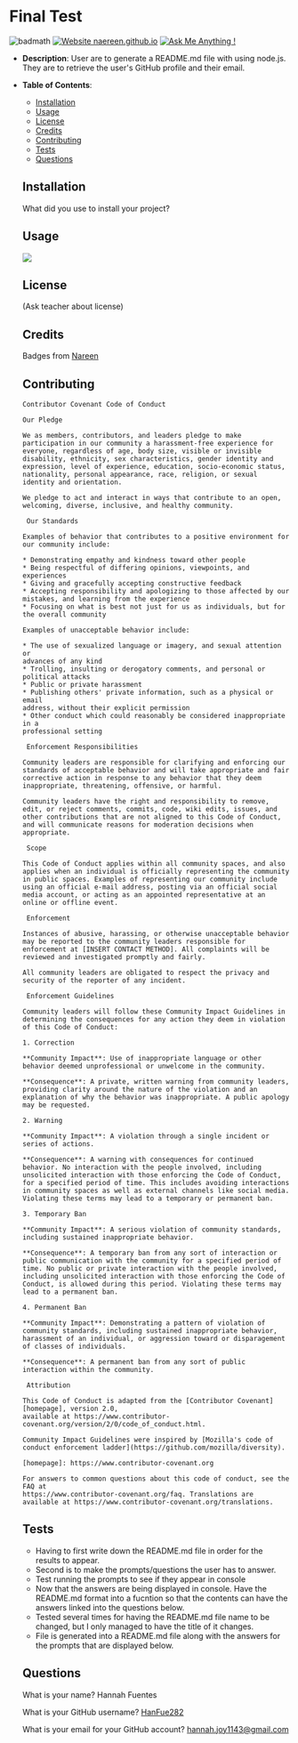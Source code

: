 
# Final Test

![badmath](https://img.shields.io/github/languages/top/nielsenjared/badmath)
[![Website naereen.github.io](https://img.shields.io/website-up-down-green-red/https/naereen.github.io.svg)](https://naereen.github.io/)
[![Ask Me Anything !](https://img.shields.io/badge/Ask%20me-anything-1abc9c.svg)](https://GitHub.com/Naereen/ama)
            
* __Description__: User are to generate a README.md file with using node.js. They are to retrieve the user's GitHub profile and their email.
  
* __Table of Contents__:
    * [Installation](#installation)
    * [Usage](#usage)
    * [License](#license)
    * [Credits](#credits)
    * [Contributing](#contributing)
    * [Tests](#tests)
    * [Questions](#questions)
  
  ## Installation
  
  What did you use to install your project?
  
  ## Usage

  ![](usage.gif)
  
  ## License
  
  (Ask teacher about license)
  
  ## Credits
  
  Badges from [Nareen](https://github.com/Naereen/badges/blob/master/README.md)
  
  
  ## Contributing
  
      Contributor Covenant Code of Conduct
  
      Our Pledge
  
      We as members, contributors, and leaders pledge to make participation in our community a harassment-free experience for everyone, regardless of age, body size, visible or invisible disability, ethnicity, sex characteristics, gender identity and expression, level of experience, education, socio-economic status, nationality, personal appearance, race, religion, or sexual identity and orientation.
  
      We pledge to act and interact in ways that contribute to an open, welcoming, diverse, inclusive, and healthy community.
  
       Our Standards
  
      Examples of behavior that contributes to a positive environment for our community include:
  
      * Demonstrating empathy and kindness toward other people
      * Being respectful of differing opinions, viewpoints, and experiences
      * Giving and gracefully accepting constructive feedback
      * Accepting responsibility and apologizing to those affected by our mistakes, and learning from the experience
      * Focusing on what is best not just for us as individuals, but for the overall community
  
      Examples of unacceptable behavior include:
  
      * The use of sexualized language or imagery, and sexual attention or
      advances of any kind
      * Trolling, insulting or derogatory comments, and personal or political attacks
      * Public or private harassment
      * Publishing others' private information, such as a physical or email
      address, without their explicit permission
      * Other conduct which could reasonably be considered inappropriate in a
      professional setting
  
       Enforcement Responsibilities
  
      Community leaders are responsible for clarifying and enforcing our standards of acceptable behavior and will take appropriate and fair corrective action in response to any behavior that they deem inappropriate, threatening, offensive, or harmful.
  
      Community leaders have the right and responsibility to remove, edit, or reject comments, commits, code, wiki edits, issues, and other contributions that are not aligned to this Code of Conduct, and will communicate reasons for moderation decisions when appropriate.
  
       Scope
  
      This Code of Conduct applies within all community spaces, and also applies when an individual is officially representing the community in public spaces. Examples of representing our community include using an official e-mail address, posting via an official social media account, or acting as an appointed representative at an online or offline event.
  
       Enforcement
  
      Instances of abusive, harassing, or otherwise unacceptable behavior may be reported to the community leaders responsible for enforcement at [INSERT CONTACT METHOD]. All complaints will be reviewed and investigated promptly and fairly.
  
      All community leaders are obligated to respect the privacy and security of the reporter of any incident.
  
       Enforcement Guidelines
  
      Community leaders will follow these Community Impact Guidelines in determining the consequences for any action they deem in violation of this Code of Conduct:
  
      1. Correction
  
      **Community Impact**: Use of inappropriate language or other behavior deemed unprofessional or unwelcome in the community.
  
      **Consequence**: A private, written warning from community leaders, providing clarity around the nature of the violation and an explanation of why the behavior was inappropriate. A public apology may be requested.
  
      2. Warning
  
      **Community Impact**: A violation through a single incident or series of actions.
  
      **Consequence**: A warning with consequences for continued behavior. No interaction with the people involved, including unsolicited interaction with those enforcing the Code of Conduct, for a specified period of time. This includes avoiding interactions in community spaces as well as external channels like social media. Violating these terms may lead to a temporary or permanent ban.
  
      3. Temporary Ban
  
      **Community Impact**: A serious violation of community standards, including sustained inappropriate behavior.
  
      **Consequence**: A temporary ban from any sort of interaction or public communication with the community for a specified period of time. No public or private interaction with the people involved, including unsolicited interaction with those enforcing the Code of Conduct, is allowed during this period. Violating these terms may lead to a permanent ban.
  
      4. Permanent Ban
  
      **Community Impact**: Demonstrating a pattern of violation of community standards, including sustained inappropriate behavior,  harassment of an individual, or aggression toward or disparagement of classes of individuals.
  
      **Consequence**: A permanent ban from any sort of public interaction within the community.
  
       Attribution
  
      This Code of Conduct is adapted from the [Contributor Covenant][homepage], version 2.0,
      available at https://www.contributor-covenant.org/version/2/0/code_of_conduct.html.
  
      Community Impact Guidelines were inspired by [Mozilla's code of conduct enforcement ladder](https://github.com/mozilla/diversity).
  
      [homepage]: https://www.contributor-covenant.org
  
      For answers to common questions about this code of conduct, see the FAQ at
      https://www.contributor-covenant.org/faq. Translations are available at https://www.contributor-covenant.org/translations.
  
  
  ## Tests
  
  - Having to first write down the README.md file in order for the results to appear.
  - Second is to make the prompts/questions the user has to answer.
  - Test running the prompts to see if they appear in console
  - Now that the answers are being displayed in console. Have the README.md format into a fucntion so that the contents can have the answers linked into the questions below.
  - Tested several times for having the README.md file name to be changed, but I only managed to have the title of it changes.
  - File is generated into a README.md file along with the answers for the prompts that are displayed below.
  
  ## Questions

  What is your name? Hannah Fuentes
  
  What is your GitHub username? [HanFue282](https://github.com/HanFue282)
  
  What is your email for your GitHub account? [hannah.joy1143@gmail.com](hannah.joy1143@gmail.com) 